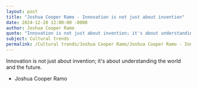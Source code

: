 ```yaml
---
layout: post
title: "Joshua Cooper Ramo - Innovation is not just about invention"
date: 2024-12-28 12:00:00 -0000
author: Joshua Cooper Ramo
quote: "Innovation is not just about invention; it's about understanding the world and the future."
subject: Cultural trends
permalink: /Cultural trends/Joshua Cooper Ramo/Joshua Cooper Ramo - Innovation is not just about invention
---
```


Innovation is not just about invention; it's about understanding the world and the future.

- Joshua Cooper Ramo

